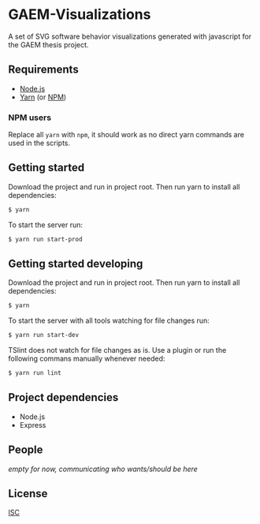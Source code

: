 # GAEM-Visualizations
A set of SVG software behavior visualizations generated with javascript for the GAEM thesis project.

## Requirements
- [Node.js](https://nodejs.org/)
- [Yarn](https://yarnpkg.com/) (or [NPM](https://www.npmjs.com/))

### NPM users
Replace all `yarn` with `npm`, it should work as no direct yarn commands are used in the scripts.

## Getting started
Download the project and run in project root. 
Then run yarn to install all dependencies:

```bash
$ yarn
```
To start the server run:
```bash
$ yarn run start-prod
```

## Getting started developing
Download the project and run in project root. 
Then run yarn to install all dependencies:
```bash
$ yarn
```

To start the server with all tools watching for file changes run:
```bash
$ yarn run start-dev
```

TSlint does not watch for file changes as is. Use a plugin or run the following commans manually whenever needed:
```bash
$ yarn run lint
```

## Project dependencies
- Node.js
- Express

## People
*empty for now, communicating who wants/should be here*

## License
[ISC](LICENSE)
